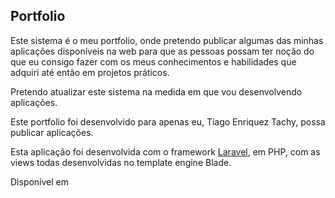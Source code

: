 ## Portfolio

<p>Este sistema é o meu portfolio, onde pretendo publicar algumas das minhas aplicações disponíveis na web para que as pessoas possam ter noção do que eu consigo fazer com os meus conhecimentos e habilidades que adquiri até então em projetos práticos.</p>
<p>Pretendo atualizar este sistema na medida em que vou desenvolvendo aplicações.</p>
<p>Este portfolio foi desenvolvido para apenas eu, Tiago Enriquez Tachy, possa publicar aplicações.</p>
<p>Esta aplicação foi desenvolvida com o framework <a href="https://laravel.com/">Laravel</a>, em PHP, com as views todas desenvolvidas no template engine Blade.</p>
<p>Disponível em <a href="https://portfolio-tiago-enriquez.koyeb.app/"></a>